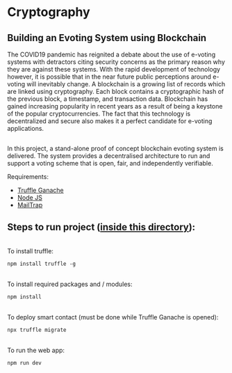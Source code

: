# Cryptography
## Building an Evoting System using Blockchain

The COVID19 pandemic has reignited a debate about the use of e-voting systems
with detractors citing security concerns as the primary reason why they are against
these systems. With the rapid development of technology however, it is possible
that in the near future public perceptions around e-voting will inevitably change. A
blockchain is a growing list of records which are linked using cryptography. Each
block contains a cryptographic hash of the previous block, a timestamp, and
transaction data. Blockchain has gained increasing popularity in recent years as a
result of being a keystone of the popular cryptocurrencies. The fact that this
technology is decentralized and secure also makes it a perfect candidate for e-voting
applications. 
## 
In this project, a stand-alone proof of concept blockchain evoting
system is delivered. The system provides a decentralised architecture to run and support
a voting scheme that is open, fair, and independently verifiable. 

Requirements:

- [Truffle Ganache](https://trufflesuite.com/ganache/)
- [Node JS](https://nodejs.org/en/download)
- [MailTrap](https://mailtrap.io/signin)

## Steps to run project ([inside this directory](./Code/)):

<br>
To install truffle:

```
npm install truffle -g
```

<br>
To install required packages and / modules:

```
npm install
```
<br>
To deploy smart contact (must be done while Truffle Ganache is opened):

```
npx truffle migrate 
```
<br>
To run the web app:

 ```
 npm run dev
 ```